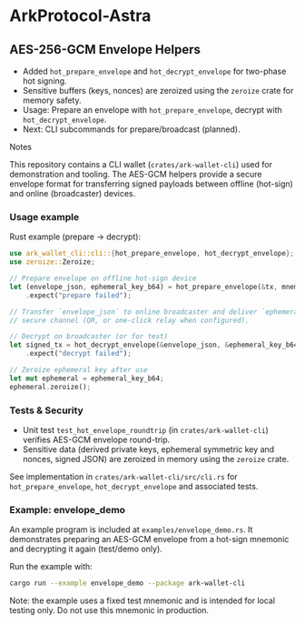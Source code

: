 # ArkProtocol-Astra

## AES-256-GCM Envelope Helpers

- Added `hot_prepare_envelope` and `hot_decrypt_envelope` for two-phase hot signing.
- Sensitive buffers (keys, nonces) are zeroized using the `zeroize` crate for memory safety.
- Usage: Prepare an envelope with `hot_prepare_envelope`, decrypt with `hot_decrypt_envelope`.
- Next: CLI subcommands for prepare/broadcast (planned).


Notes

This repository contains a CLI wallet (`crates/ark-wallet-cli`) used for demonstration and tooling. The AES-GCM helpers provide a secure envelope format for transferring signed payloads between offline (hot-sign) and online (broadcaster) devices.

### Usage example

Rust example (prepare -> decrypt):

```rust
use ark_wallet_cli::cli::{hot_prepare_envelope, hot_decrypt_envelope};
use zeroize::Zeroize;

// Prepare envelope on offline hot-sign device
let (envelope_json, ephemeral_key_b64) = hot_prepare_envelope(&tx, mnemonic)
	.expect("prepare failed");

// Transfer `envelope_json` to online broadcaster and deliver `ephemeral_key_b64` via a
// secure channel (QR, or one-click relay when configured).

// Decrypt on broadcaster (or for test)
let signed_tx = hot_decrypt_envelope(&envelope_json, &ephemeral_key_b64)
	.expect("decrypt failed");

// Zeroize ephemeral key after use
let mut ephemeral = ephemeral_key_b64;
ephemeral.zeroize();
```

### Tests & Security

- Unit test `test_hot_envelope_roundtrip` (in `crates/ark-wallet-cli`) verifies AES-GCM envelope round-trip.
- Sensitive data (derived private keys, ephemeral symmetric key and nonces, signed JSON) are zeroized in memory using the `zeroize` crate.

See implementation in `crates/ark-wallet-cli/src/cli.rs` for `hot_prepare_envelope`, `hot_decrypt_envelope` and associated tests.

### Example: envelope_demo

An example program is included at `examples/envelope_demo.rs`. It demonstrates preparing an AES-GCM envelope from a hot-sign mnemonic and decrypting it again (test/demo only).

Run the example with:

```bash
cargo run --example envelope_demo --package ark-wallet-cli
```

Note: the example uses a fixed test mnemonic and is intended for local testing only. Do not use this mnemonic in production.
